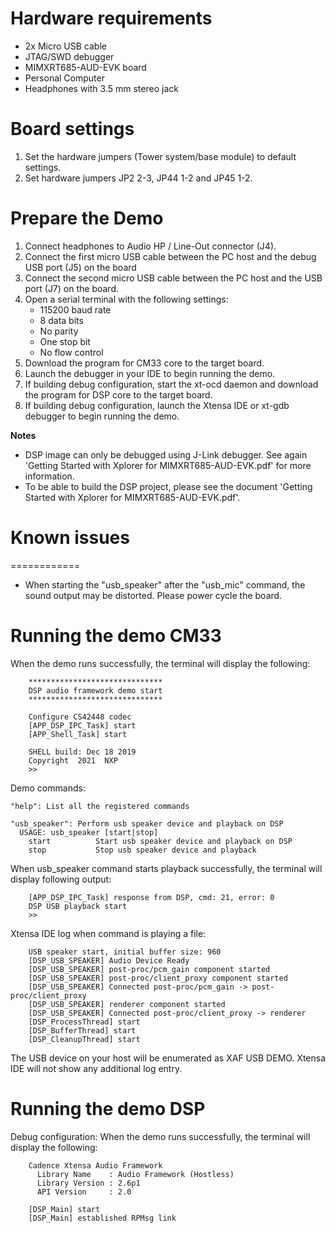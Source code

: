 Hardware requirements
=====================
- 2x Micro USB cable
- JTAG/SWD debugger
- MIMXRT685-AUD-EVK board
- Personal Computer
- Headphones with 3.5 mm stereo jack

Board settings
==============
1. Set the hardware jumpers (Tower system/base module) to default settings.
2. Set hardware jumpers JP2 2-3, JP44 1-2 and JP45 1-2.

Prepare the Demo
================
1. Connect headphones to Audio HP / Line-Out connector (J4).
2. Connect the first micro USB cable between the PC host and the debug USB port (J5) on the board
3. Connect the second micro USB cable between the PC host and the USB port (J7) on the board.
4. Open a serial terminal with the following settings:
    - 115200 baud rate
    - 8 data bits
    - No parity
    - One stop bit
    - No flow control
5. Download the program for CM33 core to the target board.
6. Launch the debugger in your IDE to begin running the demo.
7. If building debug configuration, start the xt-ocd daemon and download the program for DSP core
   to the target board.
8. If building debug configuration, launch the Xtensa IDE or xt-gdb debugger to begin running the
   demo.

**Notes**
- DSP image can only be debugged using J-Link debugger. See again
'Getting Started with Xplorer for MIMXRT685-AUD-EVK.pdf' for more information.
- To be able to build the DSP project, please see the document
'Getting Started with Xplorer for MIMXRT685-AUD-EVK.pdf'.

# Known issues
============
- When starting the "usb_speaker" after the "usb_mic" command, the sound output may be distorted.
  Please power cycle the board.

Running the demo CM33
=====================
When the demo runs successfully, the terminal will display the following:
```
    ******************************
    DSP audio framework demo start
    ******************************

    Configure CS42448 codec
    [APP_DSP_IPC_Task] start
    [APP_Shell_Task] start

    SHELL build: Dec 18 2019
    Copyright  2021  NXP
    >>
```

Demo commands:
```
"help": List all the registered commands

"usb_speaker": Perform usb speaker device and playback on DSP
  USAGE: usb_speaker [start|stop]
    start          Start usb speaker device and playback on DSP
    stop           Stop usb speaker device and playback
```

When usb_speaker command starts playback successfully, the terminal will display following output:
```
    [APP_DSP_IPC_Task] response from DSP, cmd: 21, error: 0
    DSP USB playback start
    >>
```

Xtensa IDE log when command is playing a file:
```
    USB speaker start, initial buffer size: 960
    [DSP_USB_SPEAKER] Audio Device Ready
    [DSP_USB_SPEAKER] post-proc/pcm_gain component started
    [DSP_USB_SPEAKER] post-proc/client_proxy component started
    [DSP_USB_SPEAKER] Connected post-proc/pcm_gain -> post-proc/client_proxy
    [DSP_USB_SPEAKER] renderer component started
    [DSP_USB_SPEAKER] Connected post-proc/client_proxy -> renderer
    [DSP_ProcessThread] start
    [DSP_BufferThread] start
    [DSP_CleanupThread] start
```
The USB device on your host will be enumerated as XAF USB DEMO.
Xtensa IDE will not show any additional log entry.

Running the demo DSP
===================
Debug configuration:
When the demo runs successfully, the terminal will display the following:
```
    Cadence Xtensa Audio Framework
      Library Name    : Audio Framework (Hostless)
      Library Version : 2.6p1
      API Version     : 2.0

    [DSP_Main] start
    [DSP_Main] established RPMsg link
```

